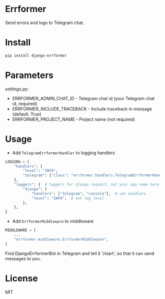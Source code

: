 # Errformer

Send errors and logs to Telegram chat.

# Install

```bash
pip install django-errformer
```

# Parameters

*settings.py:*

- ERRFORMER_ADMIN_CHAT_ID - Telegram chat id (your Telegram chat id, required)
- ERRFORMER_INCLUDE_TRACEBACK - Include traceback in message (default: True)
- ERRFORMER_PROJECT_NAME - Project name (not required)

# Usage

- Add `TelegramErrformerHandler` to logging handlers

```python
LOGGING = {
    "handlers": {
        "level": "INFO",
        "telegram": {"class": "errformer.handlers.TelegramErrformerHandler"},
    },
    "loggers": {  # loggers for django.request, set your app name here
        "django": {
            "handlers": ["telegram", "console"],  # set handlers
            "level": "INFO",  # set log level
        },
    },
}
```

- Add `ErrformerMiddleware` to middleware

```python
MIDDLEWARE = [
    ...
    "errformer.middleware.ErrformerMiddleware",
]
```

Find DjangoErrformerBot in Telegram and tell it '/start', so that it can send messages to you.

# License

MIT
